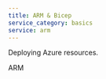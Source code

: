 ```yaml
---
title: ARM & Bicep
service_category: basics
service: arm
---
```

Deploying Azure resources.
<!--more-->

ARM